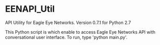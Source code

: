 # EENAPI_Util
API Utility for Eagle Eye Networks.
Version 0.7.1 for Python 2.7

This Python script is which enable to access Eagle Eye Networks API with conversational user interface.
To run, type 'python main.py'.
